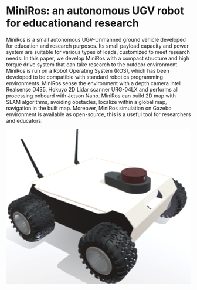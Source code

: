 # MiniRos: an autonomous UGV robot for educationand research

MiniRos is a small autonomous UGV-Unmanned ground vehicle developed for education and research purposes. Its small payload capacity and power system are suitable for various types of loads, customized to meet research needs. In this paper, we develop MiniRos with a compact structure and high torque drive system that can take research to the outdoor environment. MiniRos is run on a Robot Operating System (ROS), which has been developed to be compatible with standard robotics programming environments. MiniRos sense the environment with a depth camera Intel Realsense D435, Hokuyo 2D Lidar scanner URG-04LX and performs all processing onboard with Jetson Nano. MiniRos can build 2D map with SLAM algorithms, avoiding obstacles, localize within a global map, navigation in the built map. Moreover, MiniRos simulation on Gazebo environment is available as open-source, this is a useful tool for researchers and educators.

![MiniROS 3D design](https://github.com/TriKnight/miniros/blob/master/figures/minibot_3.png)
